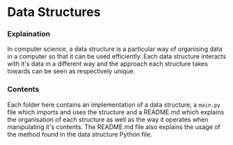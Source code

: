 # Data Structures


### Explaination

In computer science, a data structure is a particular way of organising data in a computer so that it can be used efficiently. Each data structure interacts with it's data in a different way and the approach each structure takes towards can be seen as respectively unique.

### Contents

Each folder here contains an implementation of a data structure, a `main.py` file which imports and uses the structure and a README.md which explains the organisation of each structure as well as the way it operates when manipulating it's contents. The README.md file also explains the usage of the method found in the data structure Python file.

